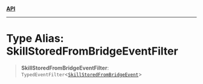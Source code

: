 [**API**](../../../README.md)

***

# Type Alias: SkillStoredFromBridgeEventFilter

> **SkillStoredFromBridgeEventFilter**: `TypedEventFilter`\<[`SkillStoredFromBridgeEvent`](SkillStoredFromBridgeEvent.md)\>
